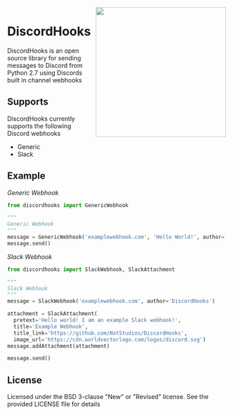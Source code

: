 <img src="https://maxcdn.icons8.com/Share/icon/Logos//discord_logo1600.png" align="right" height=300>

DiscordHooks
============
DiscordHooks is an open source library for sending messages to Discord from Python 2.7 using Discords built in channel webhooks

## Supports
DiscordHooks currently supports the following Discord webhooks
* Generic
* Slack

## Example

*Generic Webhook*
```python
from discordhooks import GenericWebhook

"""
Generic Webhook
"""
message = GenericWebhook('examplewebhook.com', 'Hello World!', author='DiscordHooks')
message.send()
```

*Slack Webhook*
```python
from discordhooks import SlackWebhook, SlackAttachment

"""
Slack Webhook
"""
message = SlackWebhook('examplewebhook.com', author='DiscordHooks')

attachment = SlackAttachment(
  pretext='Hello world! I am an example Slack webhook!',
  title='Example Webhook',
  title_link='https://github.com/NxtStudios/DiscordHooks',
  image_url='https://cdn.worldvectorlogo.com/logos/discord.svg')
message.addAttachment(attachment)

message.send()
```

## License
Licensed under the BSD 3-clause "New" or "Revised" license. See the provided LICENSE file for details